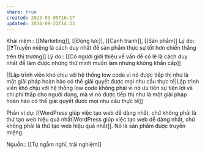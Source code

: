 ```yaml
---
share: true
created: 2023-09-05T16:17
updated: 2024-09-22T14:33
---
```

Khái niệm:: [[Marketing]], [[Động lực]], [[Cạnh tranh]], [[Sản phẩm]]
Lý do:: [[❓Truyền miệng là cách duy nhất để sản phẩm thực sự tốt hơn chiến thắng trên thị trường]]
Lý do:: [[Có người giới thiệu về vấn đề có lẽ là cách duy nhất để làm được những thứ mình muốn làm nhưng không khẩn cấp]]

[[Lập trình viên khó chịu với hệ thống low code vì nó được tiếp thị như là một giải pháp hoàn hảo có thể giải quyết được mọi nhu cầu thực tế|Lập trình viên khó chịu với hệ thống low code không phải vì nó ưu tiên sự tiện lợi và chi phí thấp cho người dùng, mà vì nó được tiếp thị như là một giải pháp hoàn hảo có thể giải quyết được mọi nhu cầu thực tế]]

Phản ví dụ: [[WordPress giúp việc tạo web dễ dàng nhất, chứ không phải là thứ tạo web hiệu quả nhất|WordPress giúp việc tạo web dễ dàng nhất, chứ không phải là thứ tạo web hiệu quả nhất]]. Nó là sản phẩm được truyền miệng.

Nguồn:: [[Tự ngẫm nghĩ, trải nghiệm]]